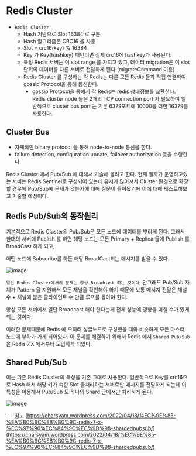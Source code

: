 # Redis Cluster

- `Redis Cluster`
  - Hash 기반으로 Slot 16384 로 구분
  - Hash 알고리즘은 CRC16 을 사용
  - Slot = crc16(key) % 16384
  - Key 가 Key{hashkey} 패턴이면 실제 crc16에 hashkey가 사용된다.
  - 특정 Redis 서버는 이 slot range 를 가지고 있고, 데이터 migration은 이 slot 단위의 데이터를 다른 서버로 전달하게 된다.(migrateCommand 이용)
  - Redis Cluster 를 구성하는 각 Redis는 다른 모든 Redis 들과 직접 연결하여 gossip Protocol을 통해 통신한다.
    - gossip Protocol을 통해서 각 Redis는 redis 상태정보를 교환한다. Redis cluster node 들은 2개의 TCP connection port 가 필요하며 일반적으로 cluster bus port 는 기본 6379포트에 10000을 더한 16379를 사용한다.

## Cluster Bus
  - 자체적인 binary protocol 을 통해 node-to-node 통신을 한다.
  - failure detection, configuration update, failover authorization 등을 수행한다.
    
Redis Cluster 에서 Pub/Sub 에 대해서 기술해 볼려고 한다. 현재 필자가 운영하고있는 서버는 Redis Sentinel로 구성되어 있는데 유저가 많아져서 Cluster 환경으로 확장할 경우에 Pub/Sub에 문제가 없는지에 대해 질문이 들어왔기에 이에 대해 테스트해보고 기술할 예정이다.

## Redis Pub/Sub의 동작원리

기본적으로 Redis Cluster의 Pub/Sub은 모든 노드에 데이터를 뿌리게 된다. 그래서 한대의 서버에 Publish 를 하면 해당 노드는 모든 Primary + Replica 들에 Publish 를 BroadCast 하게 되고, 

어떤 노드에 Subscribe를 하든 해당 BroadCast되는 메시지를 받을 수 있다.

![image](https://github.com/russell-seo/TIL/assets/79154652/84de414f-3b66-42f7-8bb0-11183b0a068b)

`일단 Redis Cluster에서의 문제는 항상 Broadcast 하는 것이다`, 안그래도 Pub/Sub 자체가 Pattern 을 지원해서 모든 채널을 확인해야 하기 때문에 보통 메시지 전달은 채널수 + 채널에 붙은 클라이언트 수 만큼 루프를 돌아야 한다.

항상 모든 서버에서 일단 Broadcast 해야 한다는게 전체 성능에 영향을 미칠 수가 있게 되는 것이다. 

이러한 문제때문에 Redis 에 오히려 싱글노드로 구성했을 때와 비슷하게 모든 마스터 노드에 부하가 가게 되어있다. 이 문제를 해결하기 위해서 Redis 에서 `Shared Pub/Sub` 을 Redis 7.X 에서부터 도입하게 되었다.

## Shared Pub/Sub

이는 기존 Redis Cluster의 특성을 기존 그대로 사용한다. 일반적으로 Key를 crc16으로 Hash 해서 해당 키가 속한 Slot 을처리하는 서버로만 메시지를 전달하게 되는데 이 특성을 이용해서 Pub/Sub 도 하나의 Shard 군에서만 처리하게 된다.

![image](https://github.com/russell-seo/TIL/assets/79154652/defaa32f-c85d-423a-adf8-1e147b3a2cbd)



--- 참고
[https://charsyam.wordpress.com/2022/04/18/%EC%9E%85-%EA%B0%9C%EB%B0%9C-redis-7-x-%EC%97%90%EC%84%9C%EC%9D%98-shardedpubsub/](https://charsyam.wordpress.com/2022/04/18/%EC%9E%85-%EA%B0%9C%EB%B0%9C-redis-7-x-%EC%97%90%EC%84%9C%EC%9D%98-shardedpubsub/)
